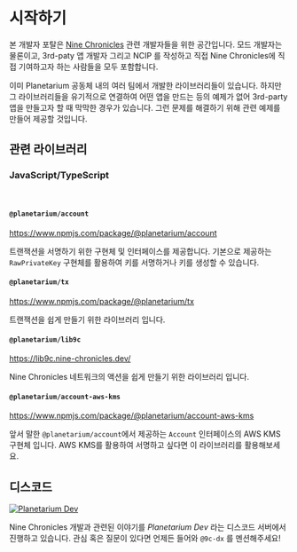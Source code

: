 # 시작하기

본 개발자 포탈은 [Nine Chronicles] 관련 개발자들을 위한 공간입니다. 모드 개발자는 물론이고, 3rd-paty 앱 개발자 그리고 NCIP 를 작성하고 직접 Nine Chronicles에 직접 기여하고자 하는 사람들을 모두 포함합니다.

이미 Planetarium 공동체 내의 여러 팀에서 개발한 라이브러리들이 있습니다. 하지만 그 라이브러리들을 유기적으로 연결하여 어떤 앱을 만드는 등의 예제가 없어 3rd-party 앱을 만들고자 할 때 막막한 경우가 있습니다. 그런 문제를 해결하기 위해 관련 예제를 만들어 제공할 것입니다.

[Nine Chronicles]: https://nine-chronicles.com/

## 관련 라이브러리

### JavaScript/TypeScript

<br/>

#### `@planetarium/account`

https://www.npmjs.com/package/@planetarium/account

트랜잭션을 서명하기 위한 구현체 및 인터페이스를 제공합니다. 기본으로 제공하는 `RawPrivateKey` 구현체를 활용하여 키를 서명하거나 키를 생성할 수 있습니다.

#### `@planetarium/tx`

https://www.npmjs.com/package/@planetarium/tx

트랜잭션을 쉽게 만들기 위한 라이브러리 입니다.

#### `@planetarium/lib9c`

https://lib9c.nine-chronicles.dev/

Nine Chronicles 네트워크의 액션을 쉽게 만들기 위한 라이브러리 입니다.

#### `@planetarium/account-aws-kms`

https://www.npmjs.com/package/@planetarium/account-aws-kms

앞서 말한 `@planetarium/account`에서 제공하는 `Account` 인터페이스의 AWS KMS 구현체 입니다. AWS KMS를 활용하여 서명하고 싶다면 이 라이브러리를 활용해보세요.

## 디스코드

[![Planetarium Dev][planetarium-dev-badge]][planetarium-dev-invite-link]

Nine Chronicles 개발과 관련된 이야기를 *Planetarium Dev* 라는 디스코드 서버에서 진행하고 있습니다. 관심 혹은 질문이 있다면 언제든 들어와 `@9c-dx` 를 멘션해주세요!

[planetarium-dev-badge]: https://img.shields.io/discord/928926944937013338?color=6278DA&label=Planetarium-dev&logo=discord&logoColor=white
[planetarium-dev-invite-link]: https://discord.com/invite/RYJDyFRYY7
